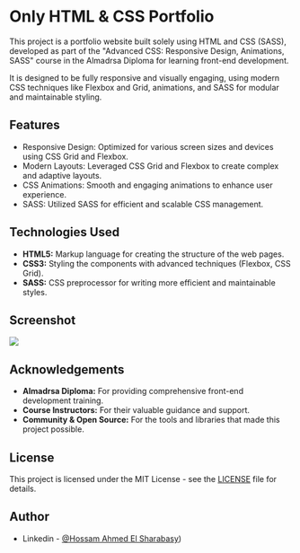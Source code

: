 # Only HTML & CSS Portfolio
This project is a portfolio website built solely using HTML and CSS (SASS), developed as part of the "Advanced CSS: Responsive Design, Animations, SASS" course in the Almadrsa Diploma for learning front-end development.

It is designed to be fully responsive and visually engaging, using modern CSS techniques like Flexbox and Grid, animations, and SASS for modular and maintainable styling.

## Features

- Responsive Design: Optimized for various screen sizes and devices using CSS Grid and Flexbox.
- Modern Layouts: Leveraged CSS Grid and Flexbox to create complex and adaptive layouts.
- CSS Animations: Smooth and engaging animations to enhance user experience.
- SASS: Utilized SASS for efficient and scalable CSS management.

## Technologies Used

- **HTML5:** Markup language for creating the structure of the web pages.
- **CSS3:** Styling the components with advanced techniques (Flexbox, CSS Grid).
- **SASS:** CSS preprocessor for writing more efficient and maintainable styles.

## Screenshot
![](/images/screenshot.png.png)

## Acknowledgements
- **Almadrsa Diploma:** For providing comprehensive front-end development training.
- **Course Instructors:** For their valuable guidance and support.
- **Community & Open Source:** For the tools and libraries that made this project possible.

## License
This project is licensed under the MIT License - see the [LICENSE](/LICENSE) file for details.

## Author
- Linkedin - [@Hossam Ahmed El Sharabasy](https://www.linkedin.com/in/hossamelsharabasy/))

